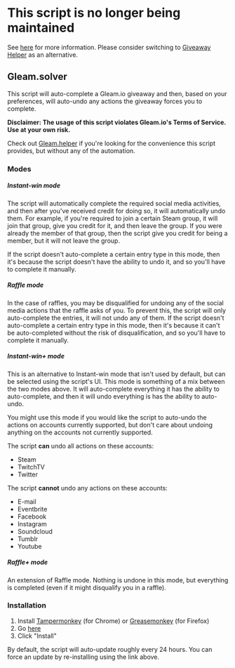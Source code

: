 # This script is no longer being maintained
See [here](https://github.com/Citrinate/gleamSolver/issues/12) for more information.  Please consider switching to [Giveaway Helper](https://github.com/Citrinate/giveawayHelper) as an alternative.

## Gleam.solver

This script will auto-complete a Gleam.io giveaway and then, based on your preferences, will auto-undo any actions the giveaway forces you to complete.

**Disclaimer: The usage of this script violates Gleam.io's Terms of Service.  Use at your own risk.**

Check out [Gleam.helper](https://github.com/Citrinate/gleamHelper) if you're looking for the convenience this script provides, but without any of the automation.

### Modes
##### Instant-win mode

The script will automatically complete the required social media activities, and then after you've received credit for doing so, it will automatically undo them.  For example, if you're required to join a certain Steam group, it will join that group, give you credit for it, and then leave the group. If you were already the member of that group, then the script give you credit for being a member, but it will not leave the group.

If the script doesn't auto-complete a certain entry type in this mode, then it's because the script doesn't have the ability to undo it, and so you'll have to complete it manually.

##### Raffle mode

In the case of raffles, you may be disqualified for undoing any of the social media actions that the raffle asks of you. To prevent this, the script will only auto-complete the entries, it will not undo any of them. If the script doesn't auto-complete a certain entry type in this mode, then it's because it can't be auto-completed without the risk of disqualification, and so you'll have to complete it manually.

##### Instant-win+ mode

This is an alternative to Instant-win mode that isn't used by default, but can be selected using the script's UI.  This mode is something of a mix between the two modes above.  It will auto-complete everything it has the ability to auto-complete, and then it will undo everything is has the ability to auto-undo.

You might use this mode if you would like the script to auto-undo the actions on accounts currently supported, but don't care about undoing anything on the accounts not currently supported.

The script **can** undo all actions on these accounts:
  * Steam
  * TwitchTV
  * Twitter

The script **cannot** undo any actions on these accounts:
  * E-mail
  * Eventbrite
  * Facebook
  * Instagram
  * Soundcloud
  * Tumblr
  * Youtube

##### Raffle+ mode

An extension of Raffle mode.  Nothing is undone in this mode, but everything is completed (even if it might disqualify you in a raffle).

### Installation
1. Install [Tampermonkey](https://chrome.google.com/webstore/detail/tampermonkey/dhdgffkkebhmkfjojejmpbldmpobfkfo) (for Chrome) or [Greasemonkey](https://addons.mozilla.org/en-US/firefox/addon/greasemonkey/) (for Firefox)
2. Go [here](https://raw.githubusercontent.com/Citrinate/gleamSolver/master/gleamSolver.user.js)
3. Click "Install"

By default, the script will auto-update roughly every 24 hours. You can force an update by re-installing using the link above.
